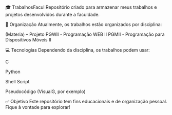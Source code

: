 🎓 TrabalhosFacul
Repositório criado para armazenar meus trabalhos e projetos desenvolvidos durante a faculdade.

📂 Organização
Atualmente, os trabalhos estão organizados por disciplina:

(Materia) – Projeto
PGWII - Programação WEB II
PGMII - Programação para Dispositivos Móveis II

💻 Tecnologias
Dependendo da disciplina, os trabalhos podem usar:

C

Python

Shell Script

Pseudocódigo (VisualG, por exemplo)

✅ Objetivo
Este repositório tem fins educacionais e de organização pessoal.
Fique à vontade para explorar!

